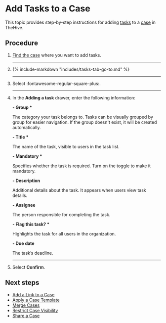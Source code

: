 # Add Tasks to a Case

This topic provides step-by-step instructions for adding [tasks](../tasks/about-tasks.md) to a [case](../cases/about-cases.md) in TheHive.

<h2>Procedure</h2>

1. [Find the case](../cases/search-for-cases/find-a-case.md) where you want to add tasks.

    ---

2. {% include-markdown "includes/tasks-tab-go-to.md" %}

    ---

3. Select :fontawesome-regular-square-plus:.

    ---

4. In the **Adding a task** drawer, enter the following information:

    **- Group \***

    The category your task belongs to. Tasks can be visually grouped by group for easier navigation. If the group doesn't exist, it will be created automatically.

    **- Title \***

    The name of the task, visible to users in the task list.

    **- Mandatory \***

    Specifies whether the task is required. Turn on the toggle to make it mandatory.

    **- Description**

    Additional details about the task. It appears when users view task details.

    **- Assignee**

    The person responsible for completing the task.

    **- Flag this task? \***

    Highlights the task for all users in the organization.

    **- Due date**

    The task’s deadline.

    ---

5. Select **Confirm**.

<h2>Next steps</h2>

* [Add a Link to a Case](./case-links/add-a-link-to-a-case.md)
* [Apply a Case Template](apply-a-case-template.md)
* [Merge Cases](merge-cases.md)
* [Restrict Case Visibility](./case-visibility/restrict-visibility-case.md)
* [Share a Case](share-a-case.md)

